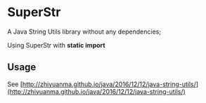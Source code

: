 # SuperStr

A Java String Utils library without any dependencies;


Using SuperStr with **static import**

## Usage

See [http://zhiyuanma.github.io/java/2016/12/12/java-string-utils/](http://zhiyuanma.github.io/java/2016/12/12/java-string-utils/)